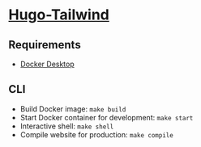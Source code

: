 # [Hugo-Tailwind](https://github.com/pbougie/hugo-tailwind)


## Requirements

- [Docker Desktop](https://www.docker.com/products/docker-desktop)


## CLI

- Build Docker image: `make build`
- Start Docker container for development: `make start`
- Interactive shell: `make shell`
- Compile website for production: `make compile`
